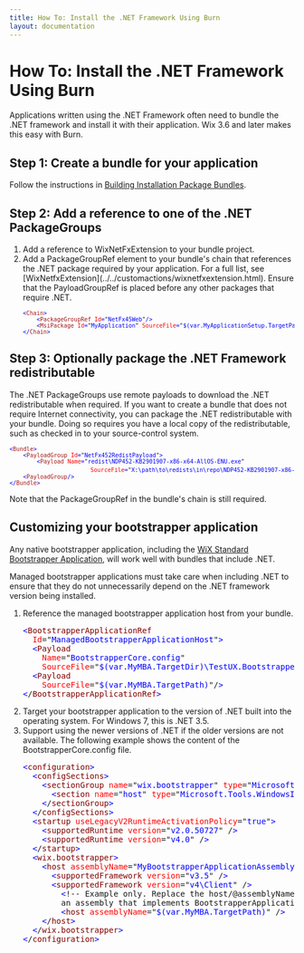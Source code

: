 ```yaml
---
title: How To: Install the .NET Framework Using Burn
layout: documentation
---
```


# How To: Install the .NET Framework Using Burn
Applications written using the .NET Framework often need to bundle the .NET framework and install it with their application.  Wix 3.6 and later makes this easy with Burn.

## Step 1: Create a bundle for your application
Follow the instructions in [Building Installation Package Bundles](../../bundle/index.html).

## Step 2: Add a reference to one of the .NET PackageGroups
<ol>
<li>Add a reference to WixNetFxExtension to your bundle project.</li>
<li>Add a PackageGroupRef element to your bundle&apos;s chain that references the .NET package required by your application.  For a full list, see [WixNetfxExtension](../../customactions/wixnetfxextension.html). Ensure that the PayloadGroupRef is placed before any other packages that require .NET.</li>
<pre>
<font size="2" color="#0000FF">&lt;</font><font size="2" color="#A31515">Chain</font><font size="2" color="#0000FF">&gt;
    &lt;</font><font size="2" color="#A31515">PackageGroupRef</font><font size="2" color="#0000FF"> </font><font size="2" color="#FF0000">Id</font><font size="2" color="#0000FF">=</font><font size="2">"</font><font size="2" color="#0000FF">NetFx45Web</font><font size="2">"</font><font size="2" color="#0000FF">/&gt;
    &lt;</font><font size="2" color="#A31515">MsiPackage</font><font size="2" color="#0000FF"> </font><font size="2" color="#FF0000">Id</font><font size="2" color="#0000FF">=</font><font size="2">"</font><font size="2" color="#0000FF">MyApplication</font><font size="2">"</font><font size="2" color="#FF0000"> SourceFile</font><font size="2" color="#0000FF">=</font><font size="2">"</font><font size="2" color="#0000FF">$(var.MyApplicationSetup.TargetPath)</font><font size="2">"</font><font size="2" color="#0000FF">/&gt;
&lt;/</font><font size="2" color="#A31515">Chain</font><font size="2" color="#0000FF">&gt;</font>
</pre>
</ol>

## Step 3: Optionally package the .NET Framework redistributable

The .NET PackageGroups use remote payloads to download the .NET redistributable when required. If you want to create a bundle that does not require Internet connectivity, you can package the .NET redistributable with your bundle. Doing so requires you have a local copy of the redistributable, such as checked in to your source-control system.

<pre>
<font size="2" color="#0000FF">&lt;</font><font size="2" color="#A31515">Bundle</font><font size="2" color="#0000FF">&gt;
    &lt;</font><font size="2" color="#A31515">PayloadGroup</font><font size="2" color="#0000FF"> </font><font size="2" color="#FF0000">Id</font><font size="2" color="#0000FF">=</font><font size="2">"</font><font size="2" color="#0000FF">NetFx452RedistPayload</font><font size="2">"</font><font size="2" color="#0000FF">&gt;
        &lt;</font><font size="2" color="#A31515">Payload</font><font size="2" color="#0000FF"> </font><font size="2" color="#FF0000">Name</font><font size="2" color="#0000FF">=</font><font size="2">"</font><font size="2" color="#0000FF">redist\NDP452-KB2901907-x86-x64-AllOS-ENU.exe</font><font size="2">"</font>
                 <font size="2" color="#FF0000">SourceFile</font><font size="2" color="#0000FF">=</font><font size="2">"</font><font size="2" color="#0000FF">X:\path\to\redists\in\repo\NDP452-KB2901907-x86-x64-AllOS-ENU.exe</font><font size="2">"</font><font size="2" color="#0000FF">/&gt;
    &lt;</font><font size="2" color="#A31515">PayloadGroup</font><font size="2" color="#0000FF">/&gt;
&lt;/</font><font size="2" color="#A31515">Bundle</font><font size="2" color="#0000FF">&gt;</font>
</pre>

Note that the PackageGroupRef in the bundle's chain is still required.

## Customizing your bootstrapper application
Any native bootstrapper application, including the [WiX Standard Bootstrapper Application](../../bundle/wixstdba/index.html), will work well with bundles that include .NET.

Managed bootstrapper applications must take care when including .NET to ensure that they do not unnecessarily depend on the .NET framework version being installed.

<ol>
<li>Reference the managed bootstrapper application host from your bundle.</li>
<pre><font color="blue">&lt;</font><font color="maroon">BootstrapperApplicationRef</font>
  <font color="red">Id</font>="<font color="blue">ManagedBootstrapperApplicationHost</font>"<font color="blue">&gt;</font>
  <font color="blue">&lt;</font><font color="maroon">Payload</font>
    <font color="red">Name</font>="<font color="blue">BootstrapperCore.config</font>"
    <font color="red">SourceFile</font>="<font color="blue">$(var.MyMBA.TargetDir)\TestUX.BootstrapperCore.config</font>"/<font color="blue">&gt;</font>
  <font color="blue">&lt;</font><font color="maroon">Payload</font>
    <font color="red">SourceFile</font>="<font color="blue">$(var.MyMBA.TargetPath)</font>"/<font color="blue">&gt;</font>
<font color="blue">&lt;</font>/<font color="maroon">BootstrapperApplicationRef</font><font color="blue">&gt;</font></pre>
<li>Target your bootstrapper application to the version of .NET built into the operating system.  For Windows 7, this is .NET 3.5.</li>
<li>Support using the newer versions of .NET if the older versions are not available.  The following example shows the content of the BootstrapperCore.config file.</li>
<pre>
<font color="blue">&lt;</font><font color="maroon">configuration</font><font color="blue">&gt;</font>
  <font color="blue">&lt;</font><font color="maroon">configSections</font><font color="blue">&gt;</font>
    <font color="blue">&lt;</font><font color="maroon">sectionGroup</font> <font color="red">name</font>="<font color="blue">wix.bootstrapper</font>" <font color="red">type</font>="<font color="blue">Microsoft.Tools.WindowsInstallerXml.Bootstrapper.BootstrapperSectionGroup, BootstrapperCore</font>"<font color="blue">&gt;</font>
      <font color="blue">&lt;</font><font color="maroon">section</font> <font color="red">name</font>="<font color="blue">host</font>" <font color="red">type</font>="<font color="blue">Microsoft.Tools.WindowsInstallerXml.Bootstrapper.HostSection, BootstrapperCore</font>" /<font color="blue">&gt;</font>
    <font color="blue">&lt;</font>/<font color="maroon">sectionGroup</font><font color="blue">&gt;</font>
  <font color="blue">&lt;</font>/<font color="maroon">configSections</font><font color="blue">&gt;</font>
  <font color="blue">&lt;</font><font color="maroon">startup</font> <font color="red">useLegacyV2RuntimeActivationPolicy</font>="<font color="blue">true</font>"<font color="blue">&gt;</font>
    <font color="blue">&lt;</font><font color="maroon">supportedRuntime</font> <font color="red">version</font>="<font color="blue">v2.0.50727</font>" /<font color="blue">&gt;</font>
    <font color="blue">&lt;</font><font color="maroon">supportedRuntime</font> <font color="red">version</font>="<font color="blue">v4.0</font>" /<font color="blue">&gt;</font>
  <font color="blue">&lt;</font>/<font color="maroon">startup</font><font color="blue">&gt;</font>
  <font color="blue">&lt;</font><font color="maroon">wix.bootstrapper</font><font color="blue">&gt;</font>
    <font color="blue">&lt;</font><font color="maroon">host</font> <font color="red">assemblyName</font>="<font color="blue">MyBootstrapperApplicationAssembly</font>"<font color="blue">&gt;</font>
      <font color="blue">&lt;</font><font color="maroon">supportedFramework</font> <font color="red">version</font>="<font color="blue">v3.5</font>" /<font color="blue">&gt;</font>
      <font color="blue">&lt;</font><font color="maroon">supportedFramework</font> <font color="red">version</font>="<font color="blue">v4\Client</font>" /<font color="blue">&gt;</font> 
        <font color="blue">&lt;</font>!-- Example only. Replace the host/@assemblyName attribute with 
        an assembly that implements BootstrapperApplication. --<font color="blue">&gt;</font>
        <font color="blue">&lt;</font><font color="maroon">host</font> <font color="red">assemblyName</font>="<font color="blue">$(var.MyMBA.TargetPath)</font>" /<font color="blue">&gt;</font>
    <font color="blue">&lt;</font>/<font color="maroon">host</font><font color="blue">&gt;</font>
  <font color="blue">&lt;</font>/<font color="maroon">wix.bootstrapper</font><font color="blue">&gt;</font>
<font color="blue">&lt;</font>/<font color="maroon">configuration</font><font color="blue">&gt;</font>
</pre>
</ol>
